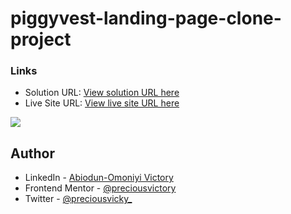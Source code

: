 # piggyvest-landing-page-clone-project

### Links

- Solution URL: [View solution URL here](https://preciousvictory.github.io/piggyvest-landing-page-clone-project/)
- Live Site URL: [View live site URL here](https://preciousvictory.github.io/piggyvest-landing-page-clone-project/)

![](piggyvest_clone.png)

## Author

- LinkedIn - [Abiodun-Omoniyi Victory](https://www.linkedin.com/in/victory-a-17a11b231/)
- Frontend Mentor - [@preciousvictory](https://www.frontendmentor.io/profile/preciousvictory)
- Twitter - [@preciousvicky_](https://www.twitter.com/preciousvicky_)
